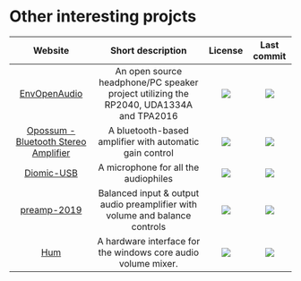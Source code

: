 # Other interesting projcts

|Website|Short description|License|Last commit|
|:-:|:-:|:-:|:-:|
|[EnvOpenAudio](https://github.com/Envious-Data/EnvOpenAudio)|An open source headphone/PC speaker project utilizing the RP2040, UDA1334A and TPA2016|![](https://flat.badgen.net/github/license/Envious-Data/EnvOpenAudio?label=)|![](https://flat.badgen.net/github/last-commit/Envious-Data/EnvOpenAudio?label=)|
|[Opossum - Bluetooth Stereo Amplifier](https://github.com/vulcu/opossum)|A bluetooth-based amplifier with automatic gain control|![](https://flat.badgen.net/github/license/vulcu/opossum?label=)|![](https://flat.badgen.net/github/last-commit/vulcu/opossum?label=)|
|[Diomic-USB](https://github.com/DiomKBS/Diomic-USB)|A microphone for all the audiophiles|![](https://flat.badgen.net/github/license/DiomKBS/Diomic-USB?label=)|![](https://flat.badgen.net/github/last-commit/DiomKBS/Diomic-USB?label=)|
|[preamp-2019](https://github.com/gkeeth/preamp-2019)|Balanced input & output audio preamplifier with volume and balance controls|![](https://flat.badgen.net/github/license/gkeeth/preamp-2019?label=)|![](https://flat.badgen.net/github/last-commit/gkeeth/preamp-2019?label=)|
|[Hum](https://github.com/daniel-luan/hum)|A hardware interface for the windows core audio volume mixer.|![](https://flat.badgen.net/github/license/daniel-luan/hum?label=)|![](https://flat.badgen.net/github/last-commit/daniel-luan/hum?label=)|
